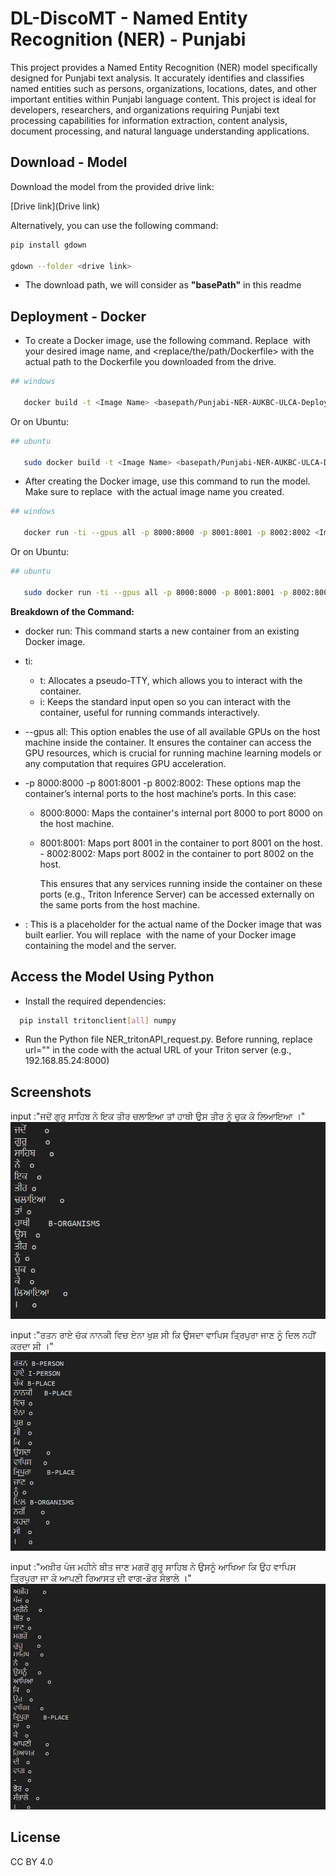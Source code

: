 # DL-DiscoMT - Named Entity Recognition (NER) - Punjabi

 This project provides a Named Entity Recognition (NER) model specifically designed for Punjabi text analysis. It accurately identifies and classifies named entities such as persons, organizations, locations, dates, and other important entities within Punjabi language content. This project is ideal for developers, researchers, and organizations requiring Punjabi text processing capabilities for information extraction, content analysis, document processing, and natural language understanding applications.
   
## Download - Model

Download the model from the provided drive link: 

   [Drive link](Drive link)

Alternatively, you can use the following command:

```bash
pip install gdown

gdown --folder <drive link>

```
* The download path, we will consider as **"basePath"** in this readme

## Deployment - Docker  

* To create a Docker image, use the following command. Replace <Image Name> with your desired image name, and <replace/the/path/Dockerfile> with the actual path to the Dockerfile you downloaded from the drive.


```bash
## windows

   docker build -t <Image Name> <basepath/Punjabi-NER-AUKBC-ULCA-Deploy/>
```
Or on Ubuntu:
```bash
## ubuntu

   sudo docker build -t <Image Name> <basepath/Punjabi-NER-AUKBC-ULCA-Deploy/>
```

* After creating the Docker image, use this command to run the model. Make sure to replace <Image Name> with the actual image name you created.

```bash
## windows

   docker run -ti --gpus all -p 8000:8000 -p 8001:8001 -p 8002:8002 <Image Name>
```
Or on Ubuntu:
```bash
## ubuntu

   sudo docker run -ti --gpus all -p 8000:8000 -p 8001:8001 -p 8002:8002 <Image Name>
```
**Breakdown of the Command:**

- docker run: This command starts a new container from an existing Docker image.

- ti:

  - t: Allocates a pseudo-TTY, which allows you to interact with the container.
  - i: Keeps the standard input open so you can interact with the container, useful for running commands interactively.
- --gpus all: This option enables the use of all available GPUs on the host machine inside the container. It ensures the container can access the GPU resources, which is crucial for running machine learning models or any computation that requires GPU acceleration.

- -p 8000:8000 -p 8001:8001 -p 8002:8002: These options map the container’s internal ports to the host machine’s ports. In this case:

  - 8000:8000: Maps the container's internal port 8000 to port 8000 on the host machine.
  - 8001:8001: Maps port 8001 in the container to port 8001 on the host.  - 8002:8002: Maps port 8002 in the container to port 8002 on the host.

    This ensures that any services running inside the container on these ports (e.g., Triton Inference Server) can be accessed externally on the same ports from the host machine.

- <Image Name>: This is a placeholder for the actual name of the Docker image that was built earlier. You will replace <Image Name> with the name of your Docker image containing the model and the server.



## Access the Model Using Python 

* Install the required dependencies:

```bash
  pip install tritonclient[all] numpy
```

* Run the Python file NER_tritonAPI_request.py. Before running, replace url="<url of triton server>" in the code with the actual URL of your Triton server (e.g., 192.168.85.24:8000)




## Screenshots
input :"ਜਦੋਂ ਗੁਰੂ ਸਾਹਿਬ ਨੇ ਇਕ ਤੀਰ ਚਲਾਇਆ ਤਾਂ ਹਾਥੀ ਉਸ ਤੀਰ ਨੂੰ ਚੁਕ ਕੇ ਲਿਆਇਆ ।"
![App Screenshot](https://github.com/aashiqlove/code/blob/main/NER/picture/pubpicture-1.jpg?raw=true)


input :"ਰਤਨ ਰਾਏ ਚੱਕ ਨਾਨਕੀ ਵਿਚ ਏਨਾ ਖੁਸ਼ ਸੀ ਕਿ ਉਸਦਾ ਵਾਪਿਸ ਤ੍ਰਿਪੁਰਾ ਜਾਣ ਨੂੰ ਦਿਲ ਨਹੀਂ ਕਰਦਾ ਸੀ ।"
![App Screenshot ](https://github.com/aashiqlove/code/blob/main/NER/picture/pubpicture-2.jpg?raw=true)


input :"ਅਖ਼ੀਰ ਪੰਜ ਮਹੀਨੇ ਬੀਤ ਜਾਣ ਮਗਰੋਂ ਗੁਰੂ ਸਾਹਿਬ ਨੇ ਉਸਨੂੰ ਆਖਿਆ ਕਿ ਉਹ ਵਾਪਿਸ ਤ੍ਰਿਪੁਰਾ ਜਾ ਕੇ ਆਪਣੀ ਰਿਆਸਤ ਦੀ ਵਾਗ-ਡੋਰ ਸੰਭਾਲੇ ।"
![App Screenshot](https://github.com/aashiqlove/code/blob/main/NER/picture/pubpicture-3.jpg?raw=true)



## License
CC BY 4.0 
